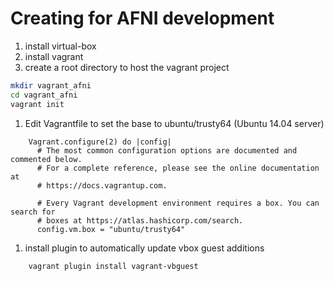 # Creating  for AFNI development

1. install virtual-box
1. install vagrant
1. create a root directory to host the vagrant project 
```bash
mkdir vagrant_afni
cd vagrant_afni	
vagrant init
```
1. Edit Vagrantfile to set the base to ubuntu/trusty64 (Ubuntu 14.04 server)
```
	Vagrant.configure(2) do |config|
	  # The most common configuration options are documented and commented below.
	  # For a complete reference, please see the online documentation at
	  # https://docs.vagrantup.com.

	  # Every Vagrant development environment requires a box. You can search for
	  # boxes at https://atlas.hashicorp.com/search.
	  config.vm.box = "ubuntu/trusty64"
```
1. install plugin to automatically update vbox guest additions
```
    vagrant plugin install vagrant-vbguest
```
